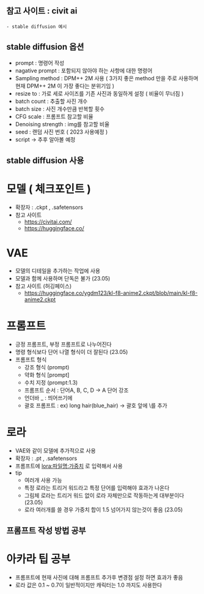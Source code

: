 ## 참고 사이트 : civit ai 
    - stable diffusion 예시

## stable diffusion 옵션
- prompt : 명령어 작성
- nagative prompt : 포함되지 않아야 하는 사항에 대한 명령어
- Sampling method : DPM++ 2M 사용 ( 3가지 좋은 method 만을 주로 사용하며 현재 DPM++ 2M 이 가장 좋다는 분위기임 )
- resize to : 가로 세로 사이즈를 기존 사진과 동일하게 설정 ( 비율이 무너짐 )
- batch count : 추출할 사진 개수
- batch size : 사진 개수만큼 반복할 횟수
- CFG scale : 프롬프트 참고할 비율
- Denoising strength : img를 참고할 비율
- seed : 랜덤 사진 번호 ( 2023 사용예정 )
- script -> 추후 알아볼 예정

## stable diffusion 사용
# 모델 ( 체크포인트 )
- 확장자 : .ckpt , .safetensors
- 참고 사이트
    - https://civitai.com/
    - https://huggingface.co/

# VAE 
- 모델의 디테일을 추가하는 작업에 사용
- 모델과 함께 사용하며 단독은 불가 (23.05)
- 참고 사이트 (허깅페이스)
    - https://huggingface.co/ygdm123/kl-f8-anime2.ckpt/blob/main/kl-f8-anime2.ckpt

# 프롬프트
- 긍정 프롬프트, 부정 프롬프트로 나누어진다
- 명령 형식보다 단어 나열 형식이 더 잘된다 (23.05)
- 프롬프트 형식
    - 강조 형식 (prompt)
    - 약화 형식 [prompt]
    - 수치 지정 (prompt:1.3)
    - 프롬프트 순서 : 단어A, B, C, D -> A 단어 강조
    - 언더바 _ : 띄어쓰기에 
    - 괄호 프롬프트 : ex) long hair\(blue_hair) -> 괄호 앞에 \를 추가
# 로라
- VAE와 같이 모델에 추가적으로 사용
- 확장자 : .pt , .safetensors
- 프롬프트에 <lora:파일명:가중치> 로 입력해서 사용
- tip
    - 여러개 사용 가능
    - 특정 로라는 트리거 워드라고 특정 단어를 입력해야 효과가 나온다
    - 그림체 로라는 트리거 워드 없이 로라 자체만으로 작동하는게 대부분이다 (23.05)
    - 로라 여러개를 쓸 경우 가중치 합이 1.5 넘어가지 않는것이 좋음 (23.05)

## 프롬프트 작성 방법 공부

# 아카라 팁 공부
- 프롬프트에 현재 사진에 대해 프롬프트 추가후 변경점 설정 하면 효과가 좋음
- 로라 값은 0.1 ~ 0.7이 일반적이지만 캐릭터는 1.0 까지도 사용한다
